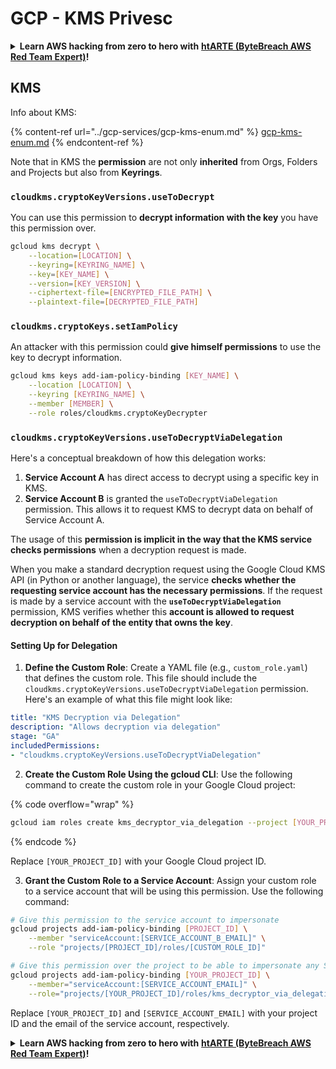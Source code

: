 # GCP - KMS Privesc

<details>

<summary><strong>Learn AWS hacking from zero to hero with</strong> <a href="https://training.khulnasoft.com/courses/arte"><strong>htARTE (ByteBreach AWS Red Team Expert)</strong></a><strong>!</strong></summary>

Other ways to support ByteBreach:

* If you want to see your **company advertised in ByteBreach** or **download ByteBreach in PDF** Check the [**SUBSCRIPTION PLANS**](https://github.com/sponsors/khulnasoft)!
* Get the [**official PEASS & ByteBreach swag**](https://peass.creator-spring.com)
* Discover [**The PEASS Family**](https://opensea.io/collection/the-peass-family), our collection of exclusive [**NFTs**](https://opensea.io/collection/the-peass-family)
* **Join the** 💬 [**Discord group**](https://discord.gg/hRep4RUj7f) or the [**telegram group**](https://t.me/peass) or **follow** me on **Twitter** 🐦 [**@khulnasoftm**](https://twitter.com/khulnasoftm)**.**
* **Share your hacking tricks by submitting PRs to the** [**ByteBreach**](https://github.com/khulnasoft/bytebreach) and [**ByteBreach Cloud**](https://github.com/khulnasoft/bytebreach-cloud) github repos.

</details>

## KMS

Info about KMS:

{% content-ref url="../gcp-services/gcp-kms-enum.md" %}
[gcp-kms-enum.md](../gcp-services/gcp-kms-enum.md)
{% endcontent-ref %}

Note that in KMS the **permission** are not only **inherited** from Orgs, Folders and Projects but also from **Keyrings**.

### `cloudkms.cryptoKeyVersions.useToDecrypt`

You can use this permission to **decrypt information with the key** you have this permission over.

```bash
gcloud kms decrypt \
    --location=[LOCATION] \
    --keyring=[KEYRING_NAME] \
    --key=[KEY_NAME] \
    --version=[KEY_VERSION] \
    --ciphertext-file=[ENCRYPTED_FILE_PATH] \
    --plaintext-file=[DECRYPTED_FILE_PATH]
```

### `cloudkms.cryptoKeys.setIamPolicy`

An attacker with this permission could **give himself permissions** to use the key to decrypt information.

```bash
gcloud kms keys add-iam-policy-binding [KEY_NAME] \
    --location [LOCATION] \
    --keyring [KEYRING_NAME] \
    --member [MEMBER] \
    --role roles/cloudkms.cryptoKeyDecrypter
```

### `cloudkms.cryptoKeyVersions.useToDecryptViaDelegation`

Here's a conceptual breakdown of how this delegation works:

1. **Service Account A** has direct access to decrypt using a specific key in KMS.
2. **Service Account B** is granted the `useToDecryptViaDelegation` permission. This allows it to request KMS to decrypt data on behalf of Service Account A.

The usage of this **permission is implicit in the way that the KMS service checks permissions** when a decryption request is made.

When you make a standard decryption request using the Google Cloud KMS API (in Python or another language), the service **checks whether the requesting service account has the necessary permissions**. If the request is made by a service account with the **`useToDecryptViaDelegation`** permission, KMS verifies whether this **account is allowed to request decryption on behalf of the entity that owns the key**.

#### Setting Up for Delegation

1. **Define the Custom Role**: Create a YAML file (e.g., `custom_role.yaml`) that defines the custom role. This file should include the `cloudkms.cryptoKeyVersions.useToDecryptViaDelegation` permission. Here's an example of what this file might look like:

```yaml
title: "KMS Decryption via Delegation"
description: "Allows decryption via delegation"
stage: "GA"
includedPermissions:
- "cloudkms.cryptoKeyVersions.useToDecryptViaDelegation"
```

2. **Create the Custom Role Using the gcloud CLI**: Use the following command to create the custom role in your Google Cloud project:

{% code overflow="wrap" %}
```bash
gcloud iam roles create kms_decryptor_via_delegation --project [YOUR_PROJECT_ID] --file custom_role.yaml
```
{% endcode %}

Replace `[YOUR_PROJECT_ID]` with your Google Cloud project ID.

3. **Grant the Custom Role to a Service Account**: Assign your custom role to a service account that will be using this permission. Use the following command:

```bash
# Give this permission to the service account to impersonate
gcloud projects add-iam-policy-binding [PROJECT_ID] \
    --member "serviceAccount:[SERVICE_ACCOUNT_B_EMAIL]" \
    --role "projects/[PROJECT_ID]/roles/[CUSTOM_ROLE_ID]"

# Give this permission over the project to be able to impersonate any SA
gcloud projects add-iam-policy-binding [YOUR_PROJECT_ID] \
    --member="serviceAccount:[SERVICE_ACCOUNT_EMAIL]" \
    --role="projects/[YOUR_PROJECT_ID]/roles/kms_decryptor_via_delegation"
```

Replace `[YOUR_PROJECT_ID]` and `[SERVICE_ACCOUNT_EMAIL]` with your project ID and the email of the service account, respectively.

<details>

<summary><strong>Learn AWS hacking from zero to hero with</strong> <a href="https://training.khulnasoft.com/courses/arte"><strong>htARTE (ByteBreach AWS Red Team Expert)</strong></a><strong>!</strong></summary>

Other ways to support ByteBreach:

* If you want to see your **company advertised in ByteBreach** or **download ByteBreach in PDF** Check the [**SUBSCRIPTION PLANS**](https://github.com/sponsors/khulnasoft)!
* Get the [**official PEASS & ByteBreach swag**](https://peass.creator-spring.com)
* Discover [**The PEASS Family**](https://opensea.io/collection/the-peass-family), our collection of exclusive [**NFTs**](https://opensea.io/collection/the-peass-family)
* **Join the** 💬 [**Discord group**](https://discord.gg/hRep4RUj7f) or the [**telegram group**](https://t.me/peass) or **follow** me on **Twitter** 🐦 [**@khulnasoftm**](https://twitter.com/khulnasoftm)**.**
* **Share your hacking tricks by submitting PRs to the** [**ByteBreach**](https://github.com/khulnasoft/bytebreach) and [**ByteBreach Cloud**](https://github.com/khulnasoft/bytebreach-cloud) github repos.

</details>
